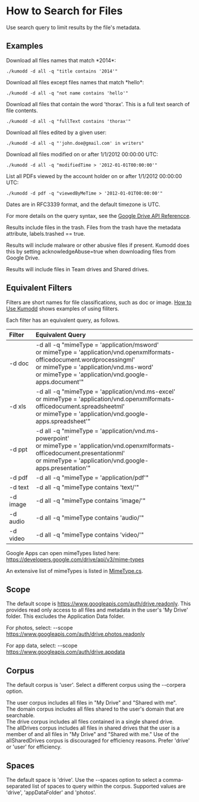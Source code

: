 # How to Search for Files

Use search query to limit results by the file's metadata.

## Examples

Download all files names that match \*2014\*:

	./kumodd -d all -q "title contains '2014'"

Download all files except files names that match \*hello\*:

	./kumodd -d all -q "not name contains 'hello'"

Download all files that contain the word 'thorax'. This is a full text search of file contents.

	./kumodd -d all -q "fullText contains 'thorax'"

Download all files edited by a given user:

	./kumodd -d all -q "'john.doe@gmail.com' in writers"

Download all files modified on or after 1/1/2012 00:00:00 UTC:

	./kumodd -d all -q "modifiedTime > '2012-01-01T00:00:00'"

List all PDFs viewed by the account holder on or after 1/1/2012 00:00:00 UTC:

	./kumodd -d pdf -q "viewedByMeTime > '2012-01-01T00:00:00'"

Dates are in RFC3339 format, and the default timezone is UTC.

For more details on the query syntax, see the [Google Drive API Referencce](https://developers.google.com/drive/api/v3/search-shareddrives).

Results include files in the trash. Files from the trash have the metadata attribute,
labels.trashed == true.

Results will include malware or other abusive files if present. Kumodd does this by
setting acknowledgeAbuse=true when downloading files from Google Drive.

Results will include files in Team drives and Shared drives.

## Equivalent Filters

Filters are short names for file classifications, such as doc or image.  [How to Use
Kumodd](https://github.com/rich-murphey/kumodd/wiki/How-to-Use-Kumodd) shows examples of
using filiters. 

Each filter has an equivalent query, as follows.

Filter | Equivalent Query
:----- | :-----
-d doc | -d all -q "mimeType = 'application/msword'<br/>or  mimeType = 'application/vnd.openxmlformats-officedocument.wordprocessingml'<br/>or mimeType = 'application/vnd.ms-word'<br/>or mimeType = 'application/vnd.google-apps.document'"
-d  xls | -d all -q "mimeType = 'application/vnd.ms-excel'<br/>or mimeType = 'application/vnd.openxmlformats-officedocument.spreadsheetml'<br/>or mimeType = 'application/vnd.google-apps.spreadsheet'"
-d ppt | -d all -q "mimeType = 'application/vnd.ms-powerpoint'<br/>or mimeType = 'application/vnd.openxmlformats-officedocument.presentationml'<br/>or mimeType = 'application/vnd.google-apps.presentation'"
-d pdf |  -d all -q "mimeType = 'application/pdf'"
-d text | -d all -q "mimeType contains 'text/'"
-d image | -d all -q "mimeType contains 'image/'"
-d audio | -d all -q "mimeType contains 'audio/'"
-d video | -d all -q "mimeType contains 'video/'"

Google Apps can open mimeTypes listed here:
https://developers.google.com/drive/api/v3/mime-types

An extensive list of mimeTypes is listed in [MimeType.cs](https://github.com/google/google-drive-proxy/blob/master/DriveProxy/API/MimeType.cs).

## Scope
    
The default scope is https://www.googleapis.com/auth/drive.readonly.  This provides read
only access to all files and metadata in the user's 'My Drive' folder. This excludes the
Application Data folder.

For photos, select: --scope https://www.googleapis.com/auth/drive.photos.readonly

For app data, select: --scope https://www.googleapis.com/auth/drive.appdata

## Corpus

The default corpus is 'user'. Select a different corpus using the --corpera option.
    
The user corpus includes all files in "My Drive" and "Shared with me".  
The domain corpus includes all files shared to the user's domain that are searchable.  
The drive corpus includes all files contained in a single shared drive.  
The allDrives corpus includes all files in shared drives that the user is a member of and all files in "My Drive" and "Shared with me." Use of the allSharedDrives corpus is discouraged for efficiency reasons. Prefer 'drive' or 'user' for efficiency.

## Spaces

The default space is 'drive'.  Use the --spaces option to select a comma-separated list
of spaces to query within the corpus. Supported values are 'drive', 'appDataFolder' and
'photos'.
